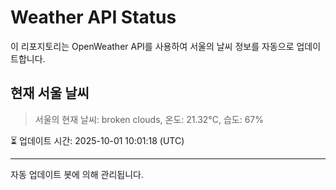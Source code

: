 
# Weather API Status

이 리포지토리는 OpenWeather API를 사용하여 서울의 날씨 정보를 자동으로 업데이트합니다.

## 현재 서울 날씨
> 서울의 현재 날씨: broken clouds, 온도: 21.32°C, 습도: 67%

⏳ 업데이트 시간: 2025-10-01 10:01:18 (UTC)

---
자동 업데이트 봇에 의해 관리됩니다.
